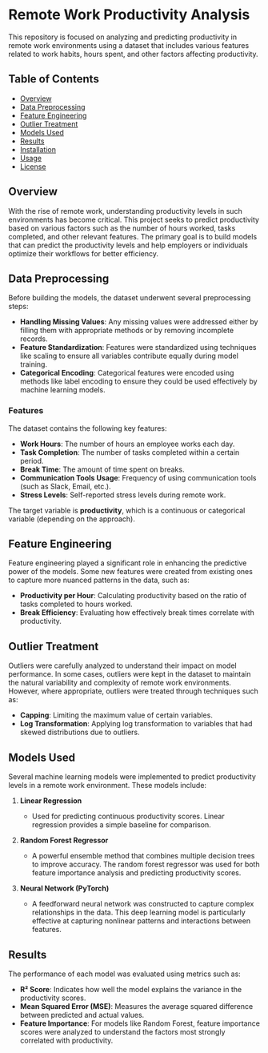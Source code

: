 # Remote Work Productivity Analysis

This repository is focused on analyzing and predicting productivity in remote work environments using a dataset that includes various features related to work habits, hours spent, and other factors affecting productivity.

## Table of Contents
- [Overview](#overview)
- [Data Preprocessing](#data-preprocessing)
- [Feature Engineering](#feature-engineering)
- [Outlier Treatment](#outlier-treatment)
- [Models Used](#models-used)
- [Results](#results)
- [Installation](#installation)
- [Usage](#usage)
- [License](#license)

## Overview

With the rise of remote work, understanding productivity levels in such environments has become critical. This project seeks to predict productivity based on various factors such as the number of hours worked, tasks completed, and other relevant features. The primary goal is to build models that can predict the productivity levels and help employers or individuals optimize their workflows for better efficiency.

## Data Preprocessing

Before building the models, the dataset underwent several preprocessing steps:
- **Handling Missing Values**: Any missing values were addressed either by filling them with appropriate methods or by removing incomplete records.
- **Feature Standardization**: Features were standardized using techniques like scaling to ensure all variables contribute equally during model training.
- **Categorical Encoding**: Categorical features were encoded using methods like label encoding to ensure they could be used effectively by machine learning models.

### Features

The dataset contains the following key features:
- **Work Hours**: The number of hours an employee works each day.
- **Task Completion**: The number of tasks completed within a certain period.
- **Break Time**: The amount of time spent on breaks.
- **Communication Tools Usage**: Frequency of using communication tools (such as Slack, Email, etc.).
- **Stress Levels**: Self-reported stress levels during remote work.

The target variable is **productivity**, which is a continuous or categorical variable (depending on the approach).

## Feature Engineering

Feature engineering played a significant role in enhancing the predictive power of the models. Some new features were created from existing ones to capture more nuanced patterns in the data, such as:
- **Productivity per Hour**: Calculating productivity based on the ratio of tasks completed to hours worked.
- **Break Efficiency**: Evaluating how effectively break times correlate with productivity.

## Outlier Treatment

Outliers were carefully analyzed to understand their impact on model performance. In some cases, outliers were kept in the dataset to maintain the natural variability and complexity of remote work environments. However, where appropriate, outliers were treated through techniques such as:
- **Capping**: Limiting the maximum value of certain variables.
- **Log Transformation**: Applying log transformation to variables that had skewed distributions due to outliers.

## Models Used

Several machine learning models were implemented to predict productivity levels in a remote work environment. These models include:

1. **Linear Regression**
   - Used for predicting continuous productivity scores. Linear regression provides a simple baseline for comparison.

2. **Random Forest Regressor**
   - A powerful ensemble method that combines multiple decision trees to improve accuracy. The random forest regressor was used for both feature importance analysis and predicting productivity scores.

3. **Neural Network (PyTorch)**
   - A feedforward neural network was constructed to capture complex relationships in the data. This deep learning model is particularly effective at capturing nonlinear patterns and interactions between features.

## Results

The performance of each model was evaluated using metrics such as:
- **R² Score**: Indicates how well the model explains the variance in the productivity scores.
- **Mean Squared Error (MSE)**: Measures the average squared difference between predicted and actual values.
- **Feature Importance**: For models like Random Forest, feature importance scores were analyzed to understand the factors most strongly correlated with productivity.

